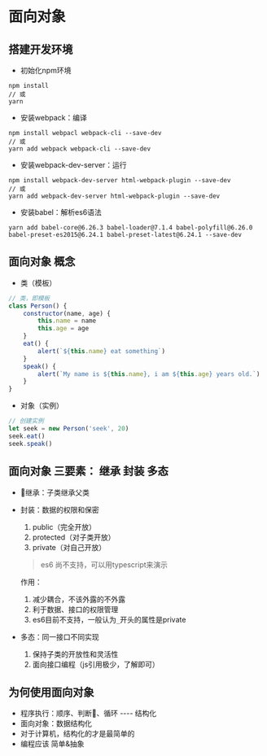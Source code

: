 # 面向对象

## 搭建开发环境

- 初始化npm环境

```linux
npm install
// 或
yarn
```

- 安装webpack：编译

```linux
npm install webpacl webpack-cli --save-dev
// 或
yarn add webpack webpack-cli --save-dev
```

- 安装webpack-dev-server：运行

```linux
npm install webpack-dev-server html-webpack-plugin --save-dev
// 或
yarn add webpack-dev-server html-webpack-plugin --save-dev
```

- 安装babel：解析es6语法

```linux
yarn add babel-core@6.26.3 babel-loader@7.1.4 babel-polyfill@6.26.0 babel-preset-es2015@6.24.1 babel-preset-latest@6.24.1 --save-dev
```

## 面向对象 概念

- 类（模板）

```javascript
// 类，即模板
class Person() {
    constructor(name, age) {
        this.name = name
        this.age = age
    }
    eat() {
        alert(`${this.name} eat something`)
    }
    speak() {
        alert(`My name is ${this.name}, i am ${this.age} years old.`)
    }
}
```

- 对象（实例）

```javascript
// 创建实例
let seek = new Person('seek', 20)
seek.eat()
seek.speak()
```

## 面向对象 三要素： 继承 封装 多态

- 继承：子类继承父类
- 封装：数据的权限和保密
    1. public（完全开放）
    2. protected（对子类开放）
    3. private（对自己开放）
    > es6 尚不支持，可以用typescript来演示

    作用：
    1. 减少耦合，不该外露的不外露
    2. 利于数据、接口的权限管理
    3. es6目前不支持，一般认为`_`开头的属性是private
- 多态：同一接口不同实现
    1. 保持子类的开放性和灵活性
    2. 面向接口编程（js引用极少，了解即可）

## 为何使用面向对象

- 程序执行：顺序、判断、循环 ---- 结构化
- 面向对象：数据结构化
- 对于计算机，结构化的才是最简单的
- 编程应该 简单&抽象